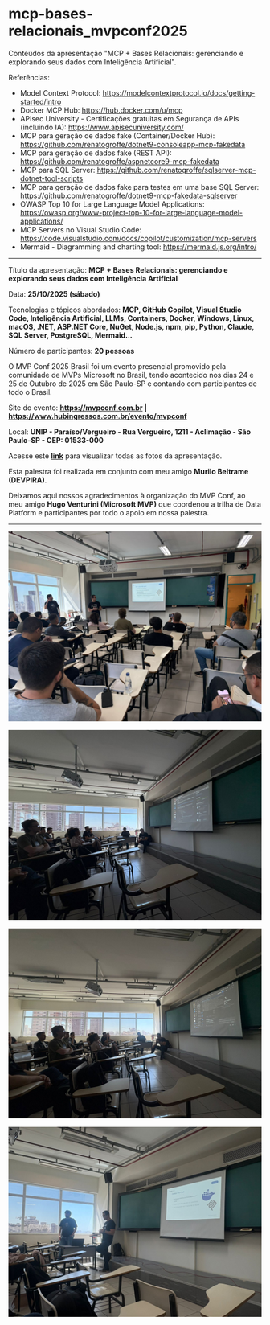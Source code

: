 # mcp-bases-relacionais_mvpconf2025
Conteúdos da apresentação "MCP + Bases Relacionais: gerenciando e explorando seus dados com Inteligência Artificial".

Referências:
- Model Context Protocol: https://modelcontextprotocol.io/docs/getting-started/intro
- Docker MCP Hub: https://hub.docker.com/u/mcp
- APIsec University - Certificações gratuitas em Segurança de APIs (incluindo IA): https://www.apisecuniversity.com/
- MCP para geração de dados fake (Container/Docker Hub): https://github.com/renatogroffe/dotnet9-consoleapp-mcp-fakedata
- MCP para geração de dados fake (REST API): https://github.com/renatogroffe/aspnetcore9-mcp-fakedata
- MCP para SQL Server: https://github.com/renatogroffe/sqlserver-mcp-dotnet-tool-scripts
- MCP para geração de dados fake para testes em uma base SQL Server: https://github.com/renatogroffe/dotnet9-mcp-fakedata-sqlserver
- OWASP Top 10 for Large Language Model Applications: https://owasp.org/www-project-top-10-for-large-language-model-applications/
- MCP Servers no Visual Studio Code: https://code.visualstudio.com/docs/copilot/customization/mcp-servers
- Mermaid - Diagramming and charting tool: https://mermaid.js.org/intro/

---

Título da apresentação: **MCP + Bases Relacionais: gerenciando e explorando seus dados com Inteligência Artificial**

Data: **25/10/2025 (sábado)**

Tecnologias e tópicos abordados: **MCP, GitHub Copilot, Visual Studio Code, Inteligência Artificial, LLMs, Containers, Docker, Windows, Linux, macOS, .NET, ASP.NET Core, NuGet, Node.js, npm, pip, Python, Claude, SQL Server, PostgreSQL, Mermaid...**

Número de participantes: **20 pessoas**

O MVP Conf 2025 Brasil foi um evento presencial promovido pela comunidade de MVPs Microsoft no Brasil, tendo acontecido nos dias 24 e 25 de Outubro de 2025 em São Paulo-SP e contando com participantes de todo o Brasil.

Site do evento: **https://mvpconf.com.br | https://www.hubingressos.com.br/evento/mvpconf**

Local: **UNIP - Paraíso/Vergueiro - Rua Vergueiro, 1211 - Aclimação - São Paulo-SP - CEP: 01533-000**

Acesse este [**link**](/img/) para visualizar todas as fotos da apresentação.

Esta palestra foi realizada em conjunto com meu amigo **Murilo Beltrame (DEVPIRA)**.

Deixamos aqui nossos agradecimentos à organização do MVP Conf,  ao meu amigo **Hugo Venturini (Microsoft MVP)** que coordenou a trilha de Data Platform e participantes por todo o apoio em nossa palestra.

---

![Renato e Murilo palestrando 1](img/52.jpg)

![Renato e Murilo palestrando 2](img/16.jpg)

![Renato e Murilo palestrando 3](img/21.jpg)

![Renato e Murilo palestrando 4](img/30.jpg)